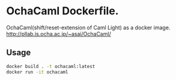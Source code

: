 # OchaCaml Dockerfile.

OchaCaml(shift/reset-extension of Caml Light) as a docker image.  
http://pllab.is.ocha.ac.jp/~asai/OchaCaml/

## Usage
```sh:run.sh
docker build . -t ochacaml:latest
docker run -it ochacaml
```
